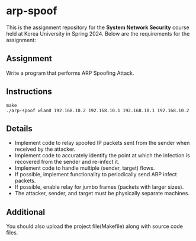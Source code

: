 # arp-spoof
This is the assignment repository for the **System Network Security** course held at Korea University in Spring 2024. Below are the requirements for the assignment:

## Assignment
Write a program that performs ARP Spoofing Attack.

## Instructions
```
make
./arp-spoof wlan0 192.168.10.2 192.168.10.1 192.168.10.1 192.168.10.2
```

## Details
- Implement code to relay spoofed IP packets sent from the sender when received by the attacker.
- Implement code to accurately identify the point at which the infection is recovered from the sender and re-infect it.
- Implement code to handle multiple (sender, target) flows.
- If possible, implement functionality to periodically send ARP infect packets.
- If possible, enable relay for jumbo frames (packets with larger sizes).
- The attacker, sender, and target must be physically separate machines.

## Additional
You should also upload the project file(Makefile) along with source code files.
